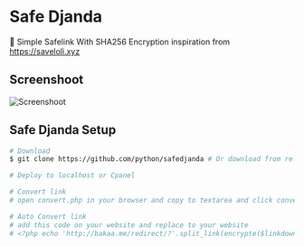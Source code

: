 # Safe Djanda
:memo: Simple Safelink With SHA256 Encryption inspiration from https://saveloli.xyz

## Screenshoot
![Screenshoot](https://user-images.githubusercontent.com/29944979/53409574-d4b55300-39f3-11e9-8949-564119671f75.png)

## Safe Djanda Setup

``` bash
# Download
$ git clone https://github.com/python/safedjanda # Or download from releases

# Deploy to localhost or Cpanel 

# Convert link
# open convert.php in your browser and copy to textarea and click convert button

# Auto Convert link
# add this code on your website and replace to your website 
# <?php echo 'http://bakaa.me/redirect/?'.split_link(encrypte($linkdown,'hashv1.00'));?>
```
